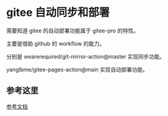 # gitee 自动同步和部署

需要知道 gitee 的自动部署功能属于 gitee-pro 的特性。

主要是借助 github 的 workflow 的能力。

分别是 wearerequired/git-mirror-action@master 实现同步功能。

yanglbme/gitee-pages-action@main 实现自动部署功能。

## 参考这里

[参考文档](https://gitee.com/yanglbme/gitee-pages-action)
